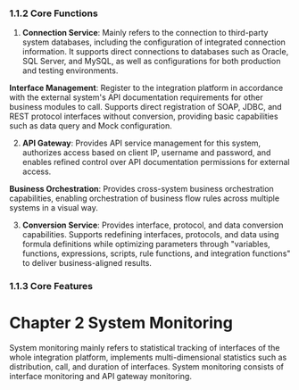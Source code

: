 ### 1.1.2 Core Functions

1. **Connection Service**: Mainly refers to the connection to third-party system databases, including the configuration of integrated connection information. It supports direct connections to databases such as Oracle, SQL Server, and MySQL, as well as configurations for both production and testing environments.

**Interface Management**: Register to the integration platform in accordance with the external system's API documentation requirements for other business modules to call. Supports direct registration of SOAP, JDBC, and REST protocol interfaces without conversion, providing basic capabilities such as data query and Mock configuration.

2. **API Gateway**: Provides API service management for this system, authorizes access based on client IP, username and password, and enables refined control over API documentation permissions for external access.

**Business Orchestration**: Provides cross-system business orchestration capabilities, enabling orchestration of business flow rules across multiple systems in a visual way.

3. **Conversion Service**: Provides interface, protocol, and data conversion capabilities. Supports redefining interfaces, protocols, and data using formula definitions while optimizing parameters through "variables, functions, expressions, scripts, rule functions, and integration functions" to deliver business-aligned results.

### 1.1.3 Core Features

# Chapter 2 System Monitoring

System monitoring mainly refers to statistical tracking of interfaces of the whole integration platform, implements multi-dimensional statistics such as distribution, call, and duration of interfaces. System monitoring consists of interface monitoring and API gateway monitoring.